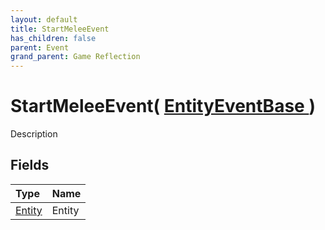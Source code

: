 ```yaml
---
layout: default
title: StartMeleeEvent
has_children: false
parent: Event
grand_parent: Game Reflection
---
```

# StartMeleeEvent( [ EntityEventBase ](/riftbreaker-wiki/docs/game-reflection/events/entity_event_base/) )
Description 

## Fields

| Type | Name |
|:----------|:--------------|
| [Entity](/riftbreaker-wiki/docs/game-reflection/classes/entity/) | Entity |

